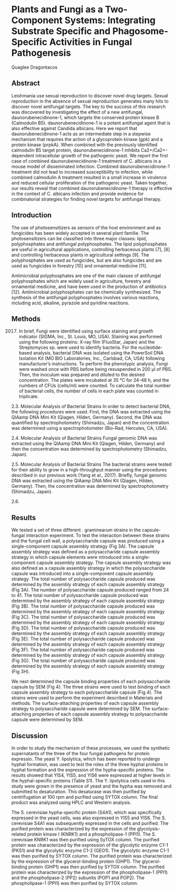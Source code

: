 # Plants and Fungi as a Two-Component Systems: Integrating Substrate Specific and Phagosome-Specific Activities in Fungal Pathogenesis
Quaglee Dragontacos


## Abstract
Leishmania use sexual reproduction to discover novel drug targets. Sexual reproduction in the absence of sexual reproduction generates many hits to discover novel antifungal targets. The key to the success of this research was discovered by investigating the effect of a new antifungal, daunorubenecidinone-1, which targets the conserved protein kinase B (Calmodulin B5). daunorubenecidinone-1 is a potent antifungal agent that is also effective against Candida albicans. Here we report that daunorubenecidinone-1 acts as an intermediate step in a stepwise mechanism that requires the action of a glycoprotein kinase (gpk) and a protein kinase (prpkA). When combined with the previously identified calmodulin B5 target protein, daunorubenecidinone-1 inhibits Ca2+/Ca2+-dependent intracellular growth of the pathogenic yeast. We report the first case of combined daunorubenecidinone-1 treatment of C. albicans in a mouse model of disseminated infection. Combined daunorubenecidinone-1 treatment did not lead to increased susceptibility to infection, while combined calmodulin A treatment resulted in a small increase in virulence and reduced cellular proliferation of the pathogenic yeast. Taken together, our results reveal that combined daunorubenecidinone-1 therapy is effective in the context of C. albicans infection and provide evidence for combinatorial strategies for finding novel targets for antifungal therapy.


## Introduction

The use of photosensitizers as sensors of the host environment and as fungicides has been widely accepted in several plant familie. The photosensitizers can be classified into three major classes: lipid, polyphosphates and antifungal polyphosphates. The lipid polyphosphates are useful in agricultural applications, controlling herbaceous plants [7], [8] and controlling herbaceous plants in agricultural settings [9]. The polyphosphates are used as fungicides, but are also fungicides and are used as fungicides in forestry [10] and ornamental medicine [11].

Antimicrobial polyphosphates are one of the main classes of antifungal polyphosphates which are widely used in agriculture, forestry and ornamental medicine, and have been used in the production of antibiotics [12]. Antimicrobial polyphosphates can be chemically synthesized. The synthesis of the antifungal polyphosphates involves various reactions, including acid, alkaline, pyrazole and pyridine reactions.


## Methods
 2017. In brief, Fungi were identified using surface staining and growth indicator (SIGMA, Inc., St. Louis, MO, USA). Staining was performed using the following proteins: X-ray film (FluoStar, Japan) and the Streptomyces sp. were used to identify bacteria. For the nucleotide-based analysis, bacterial DNA was isolated using the PowerSoil DNA Isolation Kit (MO BIO Laboratories, Inc., Carlsbad, CA, USA) following manufacturer’s instructions. To perform the phenotypic analysis, Fungi were washed once with PBS before being resuspended in 200 µl of PBS. Then, the inoculum was prepared and diluted to the desired concentration. The plates were incubated at 35 °C for 24-48 h, and the numbers of CFUs (cells/ml) were counted. To calculate the total number of bacterial cells, the number of cells in each plate was counted in triplicate.

2.3. Molecular Analysis of Bacterial Strains
In order to detect bacterial DNA, the following procedures were used. First, the DNA was extracted using the QIAamp DNA Mini Kit (Qiagen, Hilden, Germany). Second, the DNA was quantified by spectrophotometry (Shimadzu, Japan) and the concentration was determined using a spectrophotometer (Bio-Rad, Hercules, CA, USA).

2.4. Molecular Analysis of Bacterial Strains
Fungal genomic DNA was extracted using the QIAamp DNA Mini Kit (Qiagen, Hilden, Germany) and then the concentration was determined by spectrophotometry (Shimadzu, Japan).

2.5. Molecular Analysis of Bacterial Strains
The bacterial strains were tested for their ability to grow in a high-throughput manner using the procedures described in our previous work (Yang et al., 2017). Briefly, fungal genomic DNA was extracted using the QIAamp DNA Mini Kit (Qiagen, Hilden, Germany). Then, the concentration was determined by spectrophotometry (Shimadzu, Japan).

2.6.


## Results
We tested a set of three different . graminearum strains in the capsule-fungal interaction experiment. To test the interaction between these strains and the fungal cell wall, a polysaccharide capsule was produced using a single-component capsule assembly strategy (Fig 3A). The capsule assembly strategy was defined as a polysaccharide capsule assembly strategy in which capsule elements were introduced into a single-component capsule assembly strategy. The capsule assembly strategy was also defined as a capsule assembly strategy in which the polysaccharide capsule was introduced into a single-component capsule assembly strategy. The total number of polysaccharide capsule produced was determined by the assembly strategy of each capsule assembly strategy (Fig 3A). The number of polysaccharide capsule produced ranged from 24 to 41. The total number of polysaccharide capsule produced was determined by the assembly strategy of each capsule assembly strategy (Fig 3B). The total number of polysaccharide capsule produced was determined by the assembly strategy of each capsule assembly strategy (Fig 3C). The total number of polysaccharide capsule produced was determined by the assembly strategy of each capsule assembly strategy (Fig 3D). The total number of polysaccharide capsule produced was determined by the assembly strategy of each capsule assembly strategy (Fig 3E). The total number of polysaccharide capsule produced was determined by the assembly strategy of each capsule assembly strategy (Fig 3F). The total number of polysaccharide capsule produced was determined by the assembly strategy of each capsule assembly strategy (Fig 3G). The total number of polysaccharide capsule produced was determined by the assembly strategy of each capsule assembly strategy (Fig 3H).

We next determined the capsule binding properties of each polysaccharide capsule by SEM (Fig 4). The three strains were used to test binding of each capsule assembly strategy to each polysaccharide capsule (Fig 4). The strains were used to perform the experiment described in Materials and methods. The surface-attaching properties of each capsule assembly strategy to polysaccharide capsule were determined by SEM. The surface-attaching properties of each capsule assembly strategy to polysaccharide capsule were determined by SEM.


## Discussion
In order to study the mechanism of these processes, we used the synthetic supernatants of the three of the four fungal pathogens for protein expressio. The yeast Y. lipolytica, which has been reported to undergo hyphal formation, was used to test the roles of the three hyphal proteins in hyphal formation and the expression of the hypha-specific proteins. The results showed that YlS4, YlS5, and YlS6 were expressed at higher levels in the hyphal-specific proteins (Table S1). The Y. lipolytica cells used in this study were grown in the presence of yeast and the hypha was removed and submitted to desaturation. This desaturase was then purified by centrifugation at 100 rpm and purified using SYTOX column. The final product was analyzed using HPLC and Western analysis.

The S. cerevisiae hypha-specific protein (S4A1), which was specifically expressed in the yeast cells, was also expressed in YlS5 and YlS6. The S. cerevisiae S4A1 was subsequently expressed in the cells and purified. The purified protein was characterized by the expression of the glycolysis-related protein kinase I (KNRK1) and a phospholipase-1 (PPI1). The S. cerevisiae KNRK1 was then purified using SyTOX column. The purified protein was characterized by the expression of the glycolytic enzyme C1-1 (PKS1) and the glycolytic enzyme C1-2 (GEO1). The glycolytic enzyme C1-1 was then purified by SYTOX column. The purified protein was characterized by the expression of the glycerol-binding protein (GHP1). The glycerol-binding protein (GHP1) was then purified by SYTOX column. The purified protein was characterized by the expression of the phospholipase-1 (PPI1) and the phospholipase-2 (PP2) subunits (POP1 and POP2). The phospholipase-1 (PPI1) was then purified by SYTOX column.
